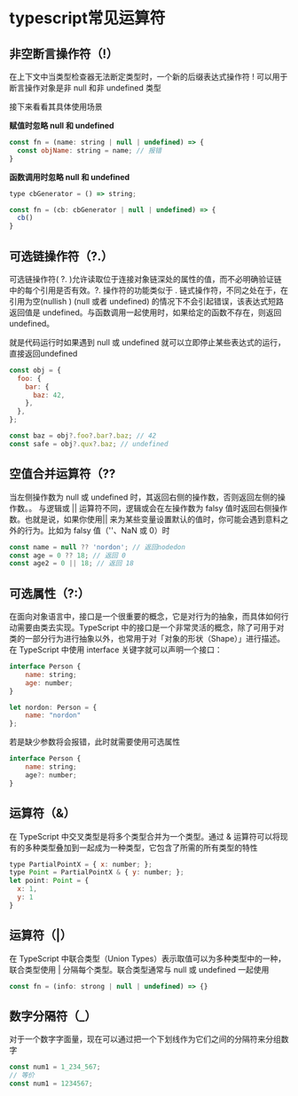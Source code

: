 # typescript常见运算符

## 非空断言操作符（!）

在上下⽂中当类型检查器⽆法断定类型时，⼀个新的后缀表达式操作符 ! 可以⽤于断⾔操作对象是⾮ null 和⾮ undefined 类型

接下来看看其具体使用场景

**赋值时忽略 null 和 undefined**

```js
const fn = (name: string | null | undefined) => {
  const objName: string = name; // 报错
}
```

**函数调用时忽略 null 和 undefined**

```js
type cbGenerator = () => string;

const fn = (cb: cbGenerator | null | undefined) => {
  cb()
}
```

## 可选链操作符（?.）

可选链操作符( ?. )允许读取位于连接对象链深处的属性的值，而不必明确验证链中的每个引用是否有效。?. 操作符的功能类似于 . 链式操作符，不同之处在于，在引用为空(nullish ) (null 或者 undefined) 的情况下不会引起错误，该表达式短路返回值是 undefined。与函数调用一起使用时，如果给定的函数不存在，则返回 undefined。

就是代码运行时如果遇到 null 或 undefined 就可以⽴即停⽌某些表达式的运⾏，直接返回undefined

```js
const obj = {
  foo: {
    bar: {
      baz: 42,
    },
  },
};

const baz = obj?.foo?.bar?.baz; // 42
const safe = obj?.qux?.baz; // undefined
```

## 空值合并运算符（??

当左侧操作数为 null 或 undefined 时，其返回右侧的操作数，否则返回左侧的操作数。。
与逻辑或 || 运算符不同，逻辑或会在左操作数为 falsy 值时返回右侧操作数。也就是说，如果你使⽤|| 来为某些变量设置默认的值时，你可能会遇到意料之外的⾏为。⽐如为 falsy 值（''、NaN 或 0）时

```js
const name = null ?? 'nordon'; // 返回nodedon
const age = 0 ?? 18; // 返回 0
const age2 = 0 || 18; // 返回 18
```

## 可选属性（?:）

在⾯向对象语⾔中，接⼝是⼀个很重要的概念，它是对⾏为的抽象，⽽具体如何⾏动需要由类去实现。TypeScript 中的接⼝是⼀个⾮常灵活的概念，除了可⽤于对类的⼀部分⾏为进⾏抽象以外，也常⽤于对「对象的形状（Shape）」进⾏描述。
在 TypeScript 中使⽤ interface 关键字就可以声明⼀个接⼝：

```js
interface Person {
    name: string;
    age: number; 
}

let nordon: Person = {
    name: "nordon"
};
```

若是缺少参数将会报错，此时就需要使用可选属性

```js
interface Person {
    name: string;
    age?: number; 
}
```

## 运算符（&）

在 TypeScript 中交叉类型是将多个类型合并为⼀个类型。通过 & 运算符可以将现有的多种类型叠加到⼀起成为⼀种类型，它包含了所需的所有类型的特性

```js
type PartialPointX = { x: number; };
type Point = PartialPointX & { y: number; };
let point: Point = {
  x: 1, 
  y: 1 
}
```

## 运算符（|）

在 TypeScript 中联合类型（Union Types）表示取值可以为多种类型中的⼀种，联合类型使⽤ | 分隔每个类型。联合类型通常与 null 或 undefined ⼀起使⽤

```js
const fn = (info: strong | null | undefined) => {}
```

## 数字分隔符（_）

对于⼀个数字字⾯量，现在可以通过把⼀个下划线作为它们之间的分隔符来分组数字

```js
const num1 = 1_234_567;
// 等价
const num1 = 1234567;
```